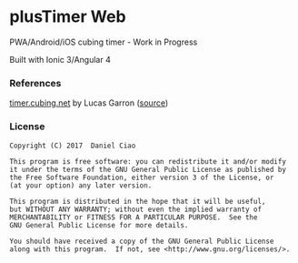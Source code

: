 # plusTimer Web
PWA/Android/iOS cubing timer - Work in Progress

Built with Ionic 3/Angular 4


### References
[timer.cubing.net](timer.cubing.net) by Lucas Garron ([source](https://github.com/cubing/timer))

### License
```
Copyright (C) 2017  Daniel Ciao

This program is free software: you can redistribute it and/or modify
it under the terms of the GNU General Public License as published by
the Free Software Foundation, either version 3 of the License, or
(at your option) any later version.

This program is distributed in the hope that it will be useful,
but WITHOUT ANY WARRANTY; without even the implied warranty of
MERCHANTABILITY or FITNESS FOR A PARTICULAR PURPOSE.  See the
GNU General Public License for more details.

You should have received a copy of the GNU General Public License
along with this program.  If not, see <http://www.gnu.org/licenses/>.

```
